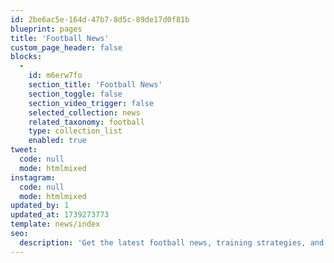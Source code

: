 ```yaml
---
id: 2be6ac5e-164d-47b7-8d5c-89de17d0f81b
blueprint: pages
title: 'Football News'
custom_page_header: false
blocks:
  -
    id: m6erw7fo
    section_title: 'Football News'
    section_toggle: false
    section_video_trigger: false
    selected_collection: news
    related_taxonomy: football
    type: collection_list
    enabled: true
tweet:
  code: null
  mode: htmlmixed
instagram:
  code: null
  mode: htmlmixed
updated_by: 1
updated_at: 1739273773
template: news/index
seo:
  description: 'Get the latest football news, training strategies, and updates from Mahd Sports Academy. Stay ahead with expert insights, match highlights, and tips to elevate your football skills.'
---
```

